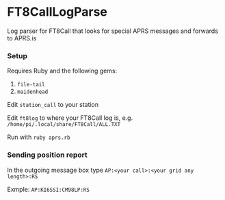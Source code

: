 # FT8CallLogParse
Log parser for FT8Call that looks for special APRS messages and forwards to APRS.is

### Setup 
Requires Ruby and the following gems:
1. `file-tail`
1. `maidenhead`

Edit `station_call` to your station

Edit `ft8log` to where your FT8Call log is, e.g. `/home/pi/.local/share/FT8Call/ALL.TXT`

Run with `ruby aprs.rb`

### Sending position report
In the outgoing message box type `AP:<your call>:<your grid any length>:RS`

Exmple: `AP:KI6SSI:CM98LP:RS`
